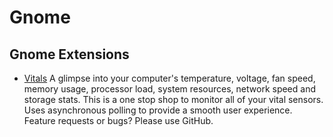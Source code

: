 # Gnome


## Gnome Extensions

* [Vitals](https://extensions.gnome.org/extension/1460/vitals/) A glimpse into your computer's temperature, voltage, fan speed, memory usage, processor load, system resources, network speed and storage stats. This is a one stop shop to monitor all of your vital sensors. Uses asynchronous polling to provide a smooth user experience. Feature requests or bugs? Please use GitHub.